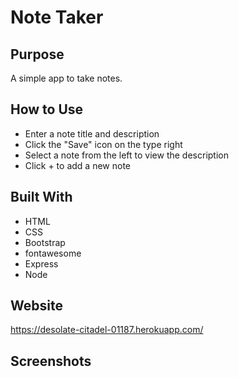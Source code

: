 # Note Taker

## Purpose
A simple app to take notes.

## How to Use
* Enter a note title and description
* Click the "Save" icon on the type right
* Select a note from the left to view the description
* Click + to add a new note

## Built With
* HTML
* CSS
* Bootstrap
* fontawesome
* Express
* Node

## Website
https://desolate-citadel-01187.herokuapp.com/

## Screenshots

